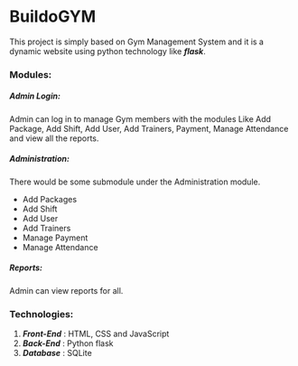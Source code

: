 # BuildoGYM

This project is simply based on Gym Management System and it is a dynamic website using python technology like ***flask***.

### Modules:

##### Admin Login:
Admin can log in to manage Gym members with the modules Like Add Package, Add Shift, Add User, Add Trainers, Payment, Manage Attendance and view all the reports.

##### Administration: 
There would be some submodule under the Administration module.  
* Add Packages  
* Add Shift  
* Add User  
* Add Trainers   
* Manage Payment  
* Manage Attendance

##### Reports: 
Admin can view reports for all.  

### Technologies:  
1) ***Front-End*** : HTML, CSS and JavaScript  
2) ***Back-End*** : Python flask  
3) ***Database*** : SQLite














